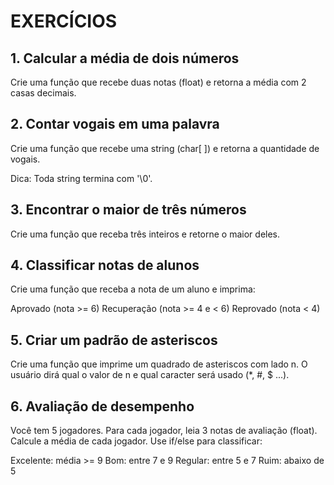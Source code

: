 # ​EXERCÍCIOS

## 1. Calcular a média de dois números
Crie uma função que recebe duas notas (float) e retorna a média com 2 casas decimais.

## 2. Contar vogais em uma palavra
Crie uma função que recebe uma string (char[ ]) e retorna a quantidade de vogais.

Dica: Toda string termina com '\0'.

## 3. Encontrar o maior de três números
Crie uma função que receba três inteiros e retorne o maior deles.

## 4. Classificar notas de alunos
Crie uma função que receba a nota de um aluno e imprima:

Aprovado (nota >= 6)
Recuperação (nota >= 4 e < 6)
Reprovado (nota < 4)

## 5. Criar um padrão de asteriscos
Crie uma função que imprime um quadrado de asteriscos com lado n. O usuário dirá qual o valor de n e qual caracter será usado (*, #, $ ...).

## 6. Avaliação de desempenho
Você tem 5 jogadores. Para cada jogador, leia 3 notas de avaliação (float). Calcule a média de cada jogador. Use if/else para classificar:

Excelente: média >= 9
Bom: entre 7 e 9
Regular: entre 5 e 7
Ruim: abaixo de 5